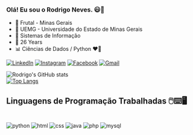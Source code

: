  

### Olá! Eu sou o Rodrigo Neves. 😃🤙

-  📍 Frutal - Minas Gerais
- 🏫 UEMG - Universidade do Estado de Minas Gerais
- 📖 Sistemas de Informação
- 👨 26 Years
- 📊 Ciências de Dados / Python ❤️‍🔥


[![LinkedIn](https://img.shields.io/badge/LinkedIn-0077B5?style=for-the-badge&logo=linkedin&logoColor=white)](https://www.linkedin.com/in/rodrigo-neves-trindade-b98126192/)
[![Instagram](https://img.shields.io/badge/Instagram-E4405F?style=for-the-badge&logo=instagram&logoColor=white)](https://www.instagram.com/rnevest13/)
[![Facebook](https://img.shields.io/badge/Facebook-1877F2?style=for-the-badge&logo=facebook&logoColor=white)](https://www.facebook.com/rodrigo.neves.3994/)
[![Gmail](https://img.shields.io/badge/Gmail-D14836?style=for-the-badge&logo=gmail&logoColor=white)](mailto:contatorafaballerini@gmail.com)

![Rodrigo's GitHub stats](https://github-readme-stats.vercel.app/api?username=rodrigonevest&show_icons=true&theme=onedark)</br>
[![Top Langs](https://github-readme-stats.vercel.app/api/top-langs/?username=rodrigonevest&layout=compact&theme=onedark)](https://github.com/rodrigonevest/github-readme-stats)

## Linguagens de Programação Trabalhadas 🖱️⌨️🖥️</br>

<div style="display: inline_block"></br>
   <img align="center" alt="python" src="https://img.shields.io/badge/Python-3776AB?style=for-the-badge&logo=python&logoColor=white">   
   <img align="center" alt="html" src="https://img.shields.io/badge/HTML5-E34F26?style=for-the-badge&logo=html5&logoColor=white">  
  <img align="center" alt="css" src="https://img.shields.io/badge/CSS3-1572B6?style=for-the-badge&logo=css3&logoColor=white">
  <img align="center" alt="java" src="https://img.shields.io/badge/Java-ED8B00?style=for-the-badge&logo=java&logoColor=white">
  <img align="center" alt="php" src="https://img.shields.io/badge/PHP-777BB4?style=for-the-badge&logo=php&logoColor=white">
  <img align="center" alt="mysql" src="https://img.shields.io/badge/MySQL-00000F?style=for-the-badge&logo=mysql&logoColor=white">

   
</div>
